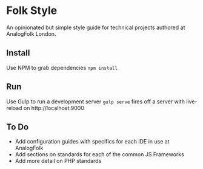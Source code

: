 # Folk Style

An opinionated but simple style guide for technical projects authored at
AnalogFolk London.

## Install

Use NPM to grab dependencies `npm install`

## Run

Use Gulp to run a development server `gulp serve` fires off a server with
live-reload on http://localhost:9000

## To Do

- Add configuration guides with specifics for each IDE in use at AnalogFolk
- Add sections on standards for each of the common JS Frameworks
- Add more detail on PHP standards
